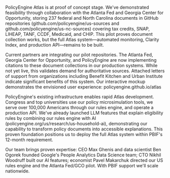 PolicyEngine Atlas is at proof of concept stage. We've demonstrated feasibility through collaboration with the Atlanta Fed and Georgia Center for Opportunity, storing 237 federal and North Carolina documents in GitHub repositories (github.com/policyengine/us-sources and github.com/policyengine/us-nc-sources) covering tax credits, SNAP, LIHEAP, TANF, CCDF, Medicaid, and CHIP. This pilot proves document collection works, but the full Atlas system—automated monitoring, Clarity Index, and production API—remains to be built.

Current partners are integrating our pilot repositories. The Atlanta Fed, Georgia Center for Opportunity, and PolicyEngine are now implementing citations to these document collections in our production systems. While not yet live, this validates demand for authoritative sources. Attached letters of support from organizations including Benefit Kitchen and Urban Institute indicate significant benefits of this system. Our interactive mockup demonstrates the envisioned user experience: policyengine.github.io/atlas

PolicyEngine's existing infrastructure enables rapid Atlas development. Congress and top universities use our policy microsimulation tools, we serve over 100,000 Americans through our rules engine, and operate a production API. We've already launched LLM features that explain eligibility rules by combining our rules engine with AI (policyengine.org/us/research/us-household-ai), demonstrating our capability to transform policy documents into accessible explanations. This proven foundation positions us to deploy the full Atlas system within PBIF's 12-month requirement.

Our team brings proven expertise: CEO Max Ghenis and data scientist Ben Ogorek founded Google's People Analytics Data Science team; CTO Nikhil Woodruff built our AI features; economist Pavel Makarchuk directed our US rules engine and the Atlanta Fed/GCO pilot. With PBIF support we'll scale nationwide.